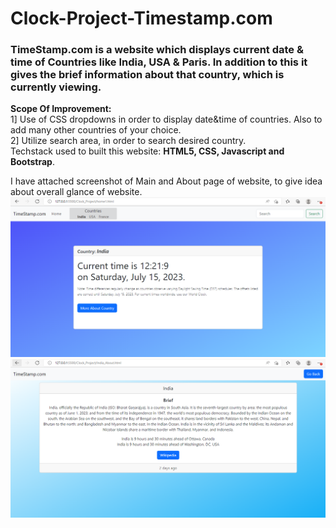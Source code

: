 # Clock-Project-Timestamp.com
<p>
<h3>TimeStamp.com is a website which displays current date & time of Countries like India, USA & Paris. In addition to this it gives the brief information about that country, which is currently viewing.</h3>
</p>
<p>
<b>Scope Of Improvement:</b>
<br>
1] Use of CSS dropdowns in order to display date&time of countries. Also to add many other countries of your choice.<br>
2] Utilize search area, in order to search desired country.
<br>
Techstack used to built this website: <b>HTML5, CSS, Javascript and Bootstrap</b>.
</p>
<div>
I have attached screenshot of Main and About page of website, to give idea about overall glance of website.
</div>
<img src="./ReadMe Screenshot/HomePage Screenshot.PNG" alt="Img_Homepage" width="1000px"> <br>
<img src="./ReadMe Screenshot/AboutPage Screenshot.PNG" alt="Abt_Homepage" width="1000px">
